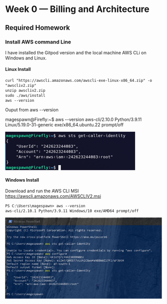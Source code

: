 # Week 0 — Billing and Architecture

## Required Homework

### Install AWS command Line

I have installed the Gitpod version and the local machine AWS CLi on Windows and Linux.

#### Linux Install

```
curl "https://awscli.amazonaws.com/awscli-exe-linux-x86_64.zip" -o "awscliv2.zip"
unzip awscliv2.zip
sudo ./aws/install
aws --version
```

Ouput from aws --version

magespawn@Firefly:~$ aws --version
aws-cli/2.10.0 Python/3.9.11 Linux/5.19.0-31-generic exe/x86_64.ubuntu.22 prompt/off

![Installing AWS CLI Linux](assets/AWSLinuxInstallProf2023-02-18_11-58.png)

#### Windows Install

Download and run the AWS CLI MSI https://awscli.amazonaws.com/AWSCLIV2.msi

```
PS C:\Users\magespawn> aws --version                                                                                    
aws-cli/2.10.1 Python/3.9.11 Windows/10 exe/AMD64 prompt/off        
```
![Installing AWS CLI Windows](assets/AWSInstallproofWindows2023-02-18_11-56.png)
